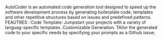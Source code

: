 AutoCoder is an automated code generation tool designed to speed up the software development process by generating boilerplate code, templates and other repetitive structures based on issues and predefined patterns. FEAUTRES : Code Template: Jumpstart your projects with a variety of languag-specific templates. Customizable Generation: TAilor the generated code to your specific needs by specifying your prompts as a Github issue;
